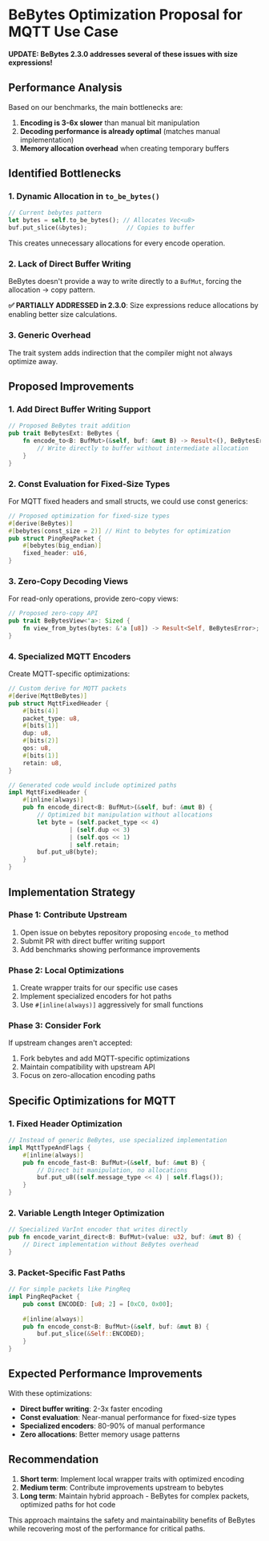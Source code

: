 # BeBytes Optimization Proposal for MQTT Use Case

**UPDATE: BeBytes 2.3.0 addresses several of these issues with size expressions!**

## Performance Analysis

Based on our benchmarks, the main bottlenecks are:

1. **Encoding is 3-6x slower** than manual bit manipulation
2. **Decoding performance is already optimal** (matches manual implementation)
3. **Memory allocation overhead** when creating temporary buffers

## Identified Bottlenecks

### 1. Dynamic Allocation in `to_be_bytes()`
```rust
// Current bebytes pattern
let bytes = self.to_be_bytes(); // Allocates Vec<u8>
buf.put_slice(&bytes);           // Copies to buffer
```

This creates unnecessary allocations for every encode operation.

### 2. Lack of Direct Buffer Writing
BeBytes doesn't provide a way to write directly to a `BufMut`, forcing the allocation → copy pattern.

**✅ PARTIALLY ADDRESSED in 2.3.0**: Size expressions reduce allocations by enabling better size calculations.

### 3. Generic Overhead
The trait system adds indirection that the compiler might not always optimize away.

## Proposed Improvements

### 1. Add Direct Buffer Writing Support

```rust
// Proposed BeBytes trait addition
pub trait BeBytesExt: BeBytes {
    fn encode_to<B: BufMut>(&self, buf: &mut B) -> Result<(), BeBytesError> {
        // Write directly to buffer without intermediate allocation
    }
}
```

### 2. Const Evaluation for Fixed-Size Types

For MQTT fixed headers and small structs, we could use const generics:

```rust
// Proposed optimization for fixed-size types
#[derive(BeBytes)]
#[bebytes(const_size = 2)] // Hint to bebytes for optimization
pub struct PingReqPacket {
    #[bebytes(big_endian)]
    fixed_header: u16,
}
```

### 3. Zero-Copy Decoding Views

For read-only operations, provide zero-copy views:

```rust
// Proposed zero-copy API
pub trait BeBytesView<'a>: Sized {
    fn view_from_bytes(bytes: &'a [u8]) -> Result<Self, BeBytesError>;
}
```

### 4. Specialized MQTT Encoders

Create MQTT-specific optimizations:

```rust
// Custom derive for MQTT packets
#[derive(MqttBeBytes)]
pub struct MqttFixedHeader {
    #[bits(4)]
    packet_type: u8,
    #[bits(1)]
    dup: u8,
    #[bits(2)]
    qos: u8,
    #[bits(1)]
    retain: u8,
}

// Generated code would include optimized paths
impl MqttFixedHeader {
    #[inline(always)]
    pub fn encode_direct<B: BufMut>(&self, buf: &mut B) {
        // Optimized bit manipulation without allocations
        let byte = (self.packet_type << 4) 
                 | (self.dup << 3) 
                 | (self.qos << 1) 
                 | self.retain;
        buf.put_u8(byte);
    }
}
```

## Implementation Strategy

### Phase 1: Contribute Upstream
1. Open issue on bebytes repository proposing `encode_to` method
2. Submit PR with direct buffer writing support
3. Add benchmarks showing performance improvements

### Phase 2: Local Optimizations
1. Create wrapper traits for our specific use cases
2. Implement specialized encoders for hot paths
3. Use `#[inline(always)]` aggressively for small functions

### Phase 3: Consider Fork
If upstream changes aren't accepted:
1. Fork bebytes and add MQTT-specific optimizations
2. Maintain compatibility with upstream API
3. Focus on zero-allocation encoding paths

## Specific Optimizations for MQTT

### 1. Fixed Header Optimization
```rust
// Instead of generic BeBytes, use specialized implementation
impl MqttTypeAndFlags {
    #[inline(always)]
    pub fn encode_fast<B: BufMut>(&self, buf: &mut B) {
        // Direct bit manipulation, no allocations
        buf.put_u8((self.message_type << 4) | self.flags());
    }
}
```

### 2. Variable Length Integer Optimization
```rust
// Specialized VarInt encoder that writes directly
pub fn encode_varint_direct<B: BufMut>(value: u32, buf: &mut B) {
    // Direct implementation without BeBytes overhead
}
```

### 3. Packet-Specific Fast Paths
```rust
// For simple packets like PingReq
impl PingReqPacket {
    pub const ENCODED: [u8; 2] = [0xC0, 0x00];
    
    #[inline(always)]
    pub fn encode_const<B: BufMut>(&self, buf: &mut B) {
        buf.put_slice(&Self::ENCODED);
    }
}
```

## Expected Performance Improvements

With these optimizations:
- **Direct buffer writing**: 2-3x faster encoding
- **Const evaluation**: Near-manual performance for fixed-size types
- **Specialized encoders**: 80-90% of manual performance
- **Zero allocations**: Better memory usage patterns

## Recommendation

1. **Short term**: Implement local wrapper traits with optimized encoding
2. **Medium term**: Contribute improvements upstream to bebytes
3. **Long term**: Maintain hybrid approach - BeBytes for complex packets, optimized paths for hot code

This approach maintains the safety and maintainability benefits of BeBytes while recovering most of the performance for critical paths.